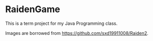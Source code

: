 # RaidenGame

This is a term project for my Java Programming class.

Images are borrowed from https://github.com/sxd19911008/Raiden2.